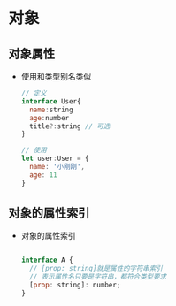 # 对象

## 对象属性

+ 使用和类型别名类似

  ```js
  // 定义
  interface User{
    name:string
    age:number
    title?:string // 可选
  }

  // 使用
  let user:User = {
    name: '小刚刚',
    age: 11
  }
  ```

## 对象的属性索引

+ 对象的属性索引

  ```js

  interface A {
    // [prop: string]就是属性的字符串索引
    // 表示属性名只要是字符串，都符合类型要求
    [prop: string]: number;
  }
  ```
